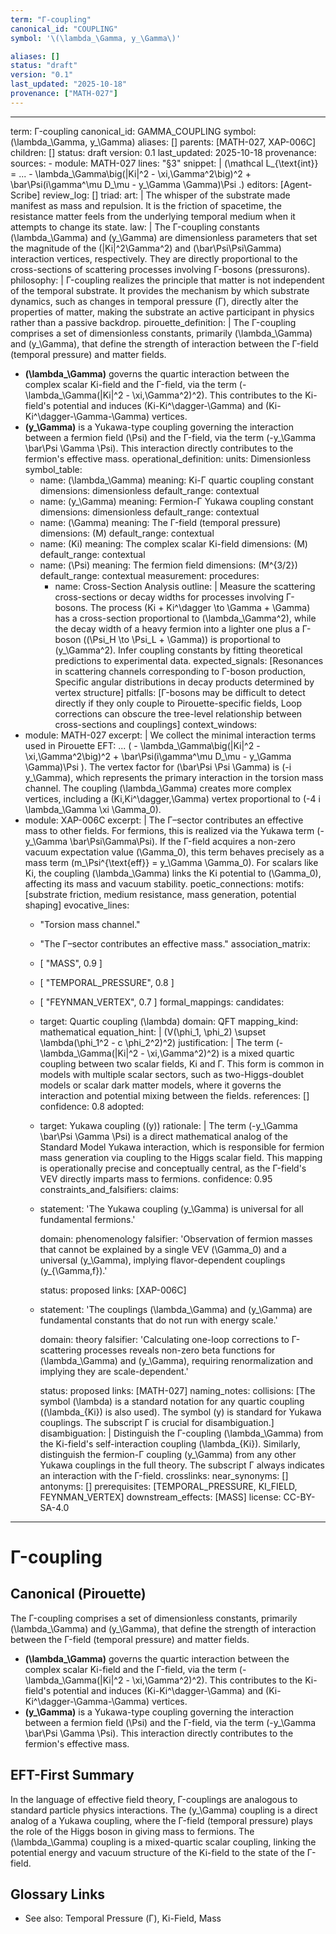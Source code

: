```yaml
---
term: "Γ-coupling"
canonical_id: "COUPLING"
symbol: '\(\lambda_\Gamma, y_\Gamma\)'

aliases: []
status: "draft"
version: "0.1"
last_updated: "2025-10-18"
provenance: ["MATH-027"]
---
```


---
term: Γ-coupling
canonical_id: GAMMA_COUPLING
symbol: \(\lambda_\Gamma, y_\Gamma\)
aliases: []
parents: [MATH-027, XAP-006C]
children: []
status: draft
version: 0.1
last_updated: 2025-10-18
provenance:
  sources:
    - module: MATH-027
      lines: "§3"
      snippet: |
        \(\mathcal L_{\text{int}}
        = ... - \lambda_\Gamma\big(|Ki|^2 - \xi\,\Gamma^2\big)^2
        + \bar\Psi(i\gamma^\mu D_\mu - y_\Gamma \Gamma)\Psi .\)
  editors: [Agent-Scribe]
  review_log: []
triad:
  art: |
    The whisper of the substrate made manifest as mass and repulsion. It is the friction of spacetime, the resistance matter feels from the underlying temporal medium when it attempts to change its state.
  law: |
    The Γ-coupling constants \(\lambda_\Gamma\) and \(y_\Gamma\) are dimensionless parameters that set the magnitude of the \(|Ki|^2\Gamma^2\) and \(\bar\Psi\Psi\Gamma\) interaction vertices, respectively. They are directly proportional to the cross-sections of scattering processes involving Γ-bosons (pressurons).
  philosophy: |
    Γ-coupling realizes the principle that matter is not independent of the temporal substrate. It provides the mechanism by which substrate dynamics, such as changes in temporal pressure (Γ), directly alter the properties of matter, making the substrate an active participant in physics rather than a passive backdrop.
pirouette_definition: |
  The Γ-coupling comprises a set of dimensionless constants, primarily \(\lambda_\Gamma\) and \(y_\Gamma\), that define the strength of interaction between the Γ-field (temporal pressure) and matter fields.

  - **\(\lambda_\Gamma\)** governs the quartic interaction between the complex scalar Ki-field and the Γ-field, via the term \(-\lambda_\Gamma(|Ki|^2 - \xi\,\Gamma^2)^2\). This contributes to the Ki-field's potential and induces \(Ki-Ki^\dagger-\Gamma\) and \(Ki-Ki^\dagger-\Gamma-\Gamma\) vertices.
  - **\(y_\Gamma\)** is a Yukawa-type coupling governing the interaction between a fermion field \(\Psi\) and the Γ-field, via the term \(-y_\Gamma \bar\Psi \Gamma \Psi\). This interaction directly contributes to the fermion's effective mass.
operational_definition:
  units: Dimensionless
  symbol_table:
    - name: \(\lambda_\Gamma\)
      meaning: Ki-Γ quartic coupling constant
      dimensions: dimensionless
      default_range: contextual
    - name: \(y_\Gamma\)
      meaning: Fermion-Γ Yukawa coupling constant
      dimensions: dimensionless
      default_range: contextual
    - name: \(\Gamma\)
      meaning: The Γ-field (temporal pressure)
      dimensions: \(M\)
      default_range: contextual
    - name: \(Ki\)
      meaning: The complex scalar Ki-field
      dimensions: \(M\)
      default_range: contextual
    - name: \(\Psi\)
      meaning: The fermion field
      dimensions: \(M^{3/2}\)
      default_range: contextual
  measurement:
    procedures:
      - name: Cross-Section Analysis
        outline: |
          Measure the scattering cross-sections or decay widths for processes involving Γ-bosons. The process \(Ki + Ki^\dagger \to \Gamma + \Gamma\) has a cross-section proportional to \(\lambda_\Gamma^2\), while the decay width of a heavy fermion into a lighter one plus a Γ-boson (\(\Psi_H \to \Psi_L + \Gamma\)) is proportional to \(y_\Gamma^2\). Infer coupling constants by fitting theoretical predictions to experimental data.
        expected_signals: [Resonances in scattering channels corresponding to Γ-boson production, Specific angular distributions in decay products determined by vertex structure]
        pitfalls: [Γ-bosons may be difficult to detect directly if they only couple to Pirouette-specific fields, Loop corrections can obscure the tree-level relationship between cross-sections and couplings]
context_windows:
  - module: MATH-027
    excerpt: |
      We collect the minimal interaction terms used in Pirouette EFT: ... \( - \lambda_\Gamma\big(|Ki|^2 - \xi\,\Gamma^2\big)^2 + \bar\Psi(i\gamma^\mu D_\mu - y_\Gamma \Gamma)\Psi \). The vertex factor for \(\bar\Psi \Psi \Gamma\) is \(-i y_\Gamma\), which represents the primary interaction in the torsion mass channel. The coupling \(\lambda_\Gamma\) creates more complex vertices, including a \(Ki\,Ki^\dagger\,\Gamma\) vertex proportional to \(-4 i \lambda_\Gamma \xi \Gamma_0\).
  - module: XAP-006C
    excerpt: |
      The Γ–sector contributes an effective mass to other fields. For fermions, this is realized via the Yukawa term \(-y_\Gamma \bar\Psi\Gamma\Psi\). If the Γ-field acquires a non-zero vacuum expectation value \(\Gamma_0\), this term behaves precisely as a mass term \(m_\Psi^{\text{eff}} = y_\Gamma \Gamma_0\). For scalars like Ki, the coupling \(\lambda_\Gamma\) links the Ki potential to \(\Gamma_0\), affecting its mass and vacuum stability.
poetic_connections:
  motifs: [substrate friction, medium resistance, mass generation, potential shaping]
  evocative_lines:
    - "Torsion mass channel."
    - "The Γ–sector contributes an effective mass."
  association_matrix:
    - [ "MASS", 0.9 ]
    - [ "TEMPORAL_PRESSURE", 0.8 ]
    - [ "FEYNMAN_VERTEX", 0.7 ]
formal_mappings:
  candidates:
    - target: Quartic coupling \(\lambda\)
      domain: QFT
      mapping_kind: mathematical
      equation_hint: |
        \(V(\phi_1, \phi_2) \supset \lambda(\phi_1^2 - c \phi_2^2)^2\)
      justification: |
        The term \(-\lambda_\Gamma(|Ki|^2 - \xi\,\Gamma^2)^2\) is a mixed quartic coupling between two scalar fields, Ki and Γ. This form is common in models with multiple scalar sectors, such as two-Higgs-doublet models or scalar dark matter models, where it governs the interaction and potential mixing between the fields.
      references: []
      confidence: 0.8
  adopted:
    - target: Yukawa coupling (\(y\))
      rationale: |
        The term \(-y_\Gamma \bar\Psi \Gamma \Psi\) is a direct mathematical analog of the Standard Model Yukawa interaction, which is responsible for fermion mass generation via coupling to the Higgs scalar field. This mapping is operationally precise and conceptually central, as the Γ-field's VEV directly imparts mass to fermions.
      confidence: 0.95
constraints_and_falsifiers:
  claims:
    - statement: 'The Yukawa coupling \(y_\Gamma\) is universal for all fundamental fermions.'

      domain: phenomenology
      falsifier: 'Observation of fermion masses that cannot be explained by a single VEV \(\Gamma_0\) and a universal \(y_\Gamma\), implying flavor-dependent couplings \(y_{\Gamma,f}\).'

      status: proposed
      links: [XAP-006C]
    - statement: 'The couplings \(\lambda_\Gamma\) and \(y_\Gamma\) are fundamental constants that do not run with energy scale.'

      domain: theory
      falsifier: 'Calculating one-loop corrections to Γ-scattering processes reveals non-zero beta functions for \(\lambda_\Gamma\) and \(y_\Gamma\), requiring renormalization and implying they are scale-dependent.'

      status: proposed
      links: [MATH-027]
naming_notes:
  collisions: [The symbol \(\lambda\) is a standard notation for any quartic coupling (\(\lambda_{Ki}\) is also used). The symbol \(y\) is standard for Yukawa couplings. The subscript Γ is crucial for disambiguation.]
  disambiguation: |
    Distinguish the Γ-coupling \(\lambda_\Gamma\) from the Ki-field's self-interaction coupling \(\lambda_{Ki}\). Similarly, distinguish the fermion-Γ coupling \(y_\Gamma\) from any other Yukawa couplings in the full theory. The subscript Γ always indicates an interaction with the Γ-field.
crosslinks:
  near_synonyms: []
  antonyms: []
  prerequisites: [TEMPORAL_PRESSURE, KI_FIELD, FEYNMAN_VERTEX]
  downstream_effects: [MASS]
license: CC-BY-SA-4.0
---

# Γ-coupling

## Canonical (Pirouette)
The Γ-coupling comprises a set of dimensionless constants, primarily \(\lambda_\Gamma\) and \(y_\Gamma\), that define the strength of interaction between the Γ-field (temporal pressure) and matter fields.

- **\(\lambda_\Gamma\)** governs the quartic interaction between the complex scalar Ki-field and the Γ-field, via the term \(-\lambda_\Gamma(|Ki|^2 - \xi\,\Gamma^2)^2\). This contributes to the Ki-field's potential and induces \(Ki-Ki^\dagger-\Gamma\) and \(Ki-Ki^\dagger-\Gamma-\Gamma\) vertices.
- **\(y_\Gamma\)** is a Yukawa-type coupling governing the interaction between a fermion field \(\Psi\) and the Γ-field, via the term \(-y_\Gamma \bar\Psi \Gamma \Psi\). This interaction directly contributes to the fermion's effective mass.

## EFT-First Summary
In the language of effective field theory, Γ-couplings are analogous to standard particle physics interactions. The \(y_\Gamma\) coupling is a direct analog of a Yukawa coupling, where the Γ-field (temporal pressure) plays the role of the Higgs boson in giving mass to fermions. The \(\lambda_\Gamma\) coupling is a mixed-quartic scalar coupling, linking the potential energy and vacuum structure of the Ki-field to the state of the Γ-field.

## Glossary Links
- See also: Temporal Pressure (Γ), Ki-Field, Mass